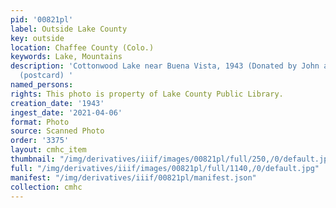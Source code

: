 ```yaml
---
pid: '00821pl'
label: Outside Lake County
key: outside
location: Chaffee County (Colo.)
keywords: Lake, Mountains
description: 'Cottonwood Lake near Buena Vista, 1943 (Donated by John and Mary Smith)
  (postcard) '
named_persons: 
rights: This photo is property of Lake County Public Library.
creation_date: '1943'
ingest_date: '2021-04-06'
format: Photo
source: Scanned Photo
order: '3375'
layout: cmhc_item
thumbnail: "/img/derivatives/iiif/images/00821pl/full/250,/0/default.jpg"
full: "/img/derivatives/iiif/images/00821pl/full/1140,/0/default.jpg"
manifest: "/img/derivatives/iiif/00821pl/manifest.json"
collection: cmhc
---
```

